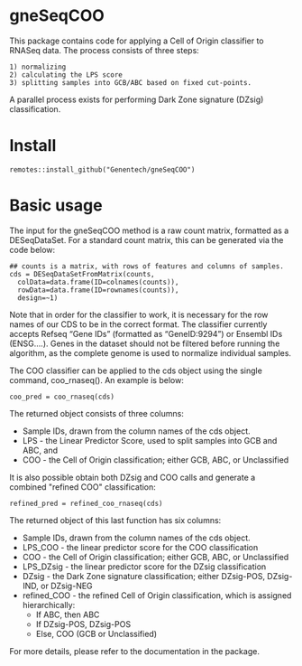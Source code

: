 # gneSeqCOO

This package contains code for applying a Cell of Origin classifier to RNASeq data. The process consists of three steps: 

	1) normalizing
	2) calculating the LPS score
	3) splitting samples into GCB/ABC based on fixed cut-points.

A parallel process exists for performing Dark Zone signature (DZsig) classification. 

# Install

```
remotes::install_github("Genentech/gneSeqCOO")
```

# Basic usage

The input for the gneSeqCOO method is a raw count matrix, formatted as a DESeqDataSet. For a standard count matrix, this can be generated via the code below:

```
## counts is a matrix, with rows of features and columns of samples.
cds = DESeqDataSetFromMatrix(counts,
  colData=data.frame(ID=colnames(counts)),
  rowData=data.frame(ID=rownames(counts)),
  design=~1)
```

Note that in order for the classifier to work, it is necessary for the row names of our CDS to be in the correct format. The classifier currently accepts Refseq “Gene IDs” (formatted as “GeneID:9294”) or Ensembl IDs (ENSG....). Genes in the dataset should not be filtered before running the algorithm, as the complete genome is used to normalize individual samples. 

The COO classifier can be applied to the cds object using the single command, coo_rnaseq(). An example is below:

```
coo_pred = coo_rnaseq(cds)
```

The returned object consists of three columns:

  - Sample IDs, drawn from the column names of the cds object.
  - LPS - the Linear Predictor Score, used to split samples into GCB and ABC, and
  - COO - the Cell of Origin classification; either GCB, ABC, or Unclassified

It is also possible obtain both DZsig and COO calls and generate a combined "refined COO" classification: 

```
refined_pred = refined_coo_rnaseq(cds)
```

The returned object of this last function has six columns: 

  - Sample IDs, drawn from the column names of the cds object.
  - LPS_COO - the linear predictor score for the COO classification
  - COO - the Cell of Origin classification; either GCB, ABC, or Unclassified
  - LPS_DZsig - the linear predictor score for the DZsig classification
  - DZsig - the Dark Zone signature classification; either DZsig-POS, DZsig-IND, or DZsig-NEG
  - refined_COO - the refined Cell of Origin classification, which is assigned hierarchically: 
    - If ABC, then ABC
    - If DZsig-POS, DZsig-POS
    - Else, COO (GCB or Unclassified)

For more details, please refer to the documentation in the package.